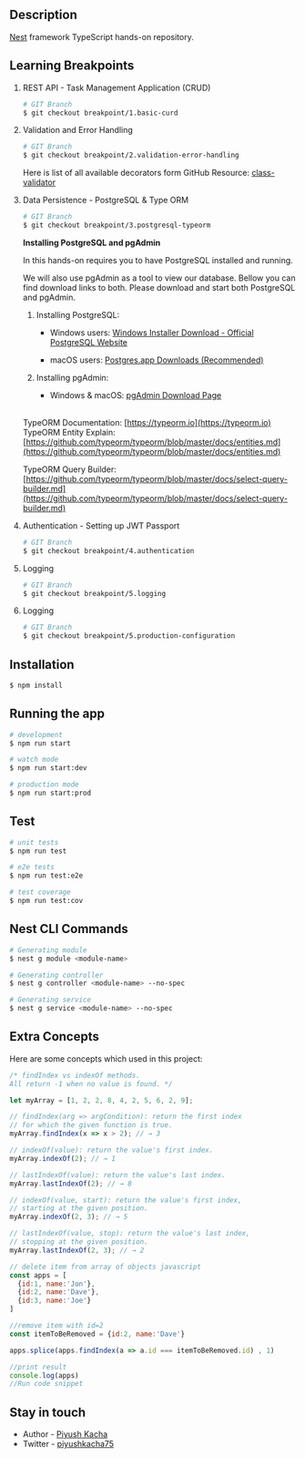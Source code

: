 ## Description

[Nest](https://github.com/nestjs/nest) framework TypeScript hands-on repository.

## Learning Breakpoints
1. REST API - Task Management Application (CRUD)
   ```bash
   # GIT Branch
   $ git checkout breakpoint/1.basic-curd
   ```
2. Validation and Error Handling 
   ```bash
   # GIT Branch
   $ git checkout breakpoint/2.validation-error-handling
   ```
   Here is list of all available decorators form GitHub Resource: [class-validator](https://github.com/typestack/class-validator#validation-decorators)

3. Data Persistence - PostgreSQL & Type ORM
   ```bash
   # GIT Branch
   $ git checkout breakpoint/3.postgresql-typeorm
   ```
   **Installing PostgreSQL and pgAdmin**

   In this hands-on requires you to have PostgreSQL installed and running.

   We will also use pgAdmin as a tool to view our database. Bellow you can find download links to both. Please download and start both PostgreSQL and pgAdmin.

   1. Installing PostgreSQL:
      * Windows users: [Windows Installer Download - Official PostgreSQL Website](https://www.postgresql.org/download/windows/)
      
      * macOS users: [Postgres.app Downloads (Recommended)](https://postgresapp.com/downloads.html)

   2. Installing pgAdmin:
      
      * Windows & macOS: [pgAdmin Download Page](https://www.pgadmin.org/download/)
   
   </br>
   
   TypeORM Documentation: [https://typeorm.io](https://typeorm.io)
   </br>
   TypeORM Entity Explain: [https://github.com/typeorm/typeorm/blob/master/docs/entities.md](https://github.com/typeorm/typeorm/blob/master/docs/entities.md)


      TypeORM Query Builder: [https://github.com/typeorm/typeorm/blob/master/docs/select-query-builder.md](https://github.com/typeorm/typeorm/blob/master/docs/select-query-builder.md)

4. Authentication - Setting up JWT Passport
   ```bash
   # GIT Branch
   $ git checkout breakpoint/4.authentication
   ```
5. Logging
   ```bash
   # GIT Branch
   $ git checkout breakpoint/5.logging
   ```
5. Logging
   ```bash
   # GIT Branch
   $ git checkout breakpoint/5.production-configuration
   ```

## Installation

```bash
$ npm install
```

## Running the app

```bash
# development
$ npm run start

# watch mode
$ npm run start:dev

# production mode
$ npm run start:prod
```

## Test

```bash
# unit tests
$ npm run test

# e2e tests
$ npm run test:e2e

# test coverage
$ npm run test:cov
```

## Nest CLI Commands 

```bash
# Generating module
$ nest g module <module-name>

# Generating controller
$ nest g controller <module-name> --no-spec

# Generating service
$ nest g service <module-name> --no-spec
```


## Extra Concepts
Here are some concepts which used in this project:
```javascript
/* findIndex vs indexOf methods.
All return -1 when no value is found. */

let myArray = [1, 2, 2, 8, 4, 2, 5, 6, 2, 9];

// findIndex(arg => argCondition): return the first index 
// for which the given function is true.
myArray.findIndex(x => x > 2); // → 3

// indexOf(value): return the value's first index.
myArray.indexOf(2); // → 1

// lastIndexOf(value): return the value's last index.
myArray.lastIndexOf(2); // → 8

// indexOf(value, start): return the value's first index, 
// starting at the given position.
myArray.indexOf(2, 3); // → 5

// lastIndexOf(value, stop): return the value's last index, 
// stopping at the given position.
myArray.lastIndexOf(2, 3); // → 2
```

```javascript
// delete item from array of objects javascript
const apps = [
  {id:1, name:'Jon'}, 
  {id:2, name:'Dave'},
  {id:3, name:'Joe'}
]

//remove item with id=2
const itemToBeRemoved = {id:2, name:'Dave'}

apps.splice(apps.findIndex(a => a.id === itemToBeRemoved.id) , 1)

//print result
console.log(apps)
//Run code snippet
```

## Stay in touch

- Author - [Piyush Kacha](https://github.com/piyush-kacha)
- Twitter - [piyushkacha75](https://twitter.com/piyushkacha75)

